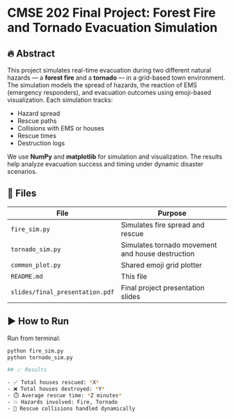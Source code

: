 # CMSE 202 Final Project: Forest Fire and Tornado Evacuation Simulation

## 🔥 Abstract

This project simulates real-time evacuation during two different natural hazards — a **forest fire** and a **tornado** — in a grid-based town environment. The simulation models the spread of hazards, the reaction of EMS (emergency responders), and evacuation outcomes using emoji-based visualization. Each simulation tracks:
- Hazard spread
- Rescue paths
- Collisions with EMS or houses
- Rescue times
- Destruction logs

We use **NumPy** and **matplotlib** for simulation and visualization. The results help analyze evacuation success and timing under dynamic disaster scenarios.

## 🧪 Files

| File | Purpose |
|------|---------|
| `fire_sim.py` | Simulates fire spread and rescue |
| `tornado_sim.py` | Simulates tornado movement and house destruction |
| `common_plot.py` | Shared emoji grid plotter |
| `README.md` | This file |
| `slides/final_presentation.pdf` | Final project presentation slides |

## ▶️ How to Run

Run from terminal:
```bash
python fire_sim.py
python tornado_sim.py

## 📈 Results

- ✅ Total houses rescued: *X*
- ❌ Total houses destroyed: *Y*
- ⏱️ Average rescue time: *Z minutes*
- 💥 Hazards involved: Fire, Tornado
- 🔁 Rescue collisions handled dynamically

